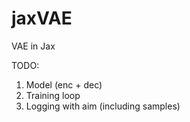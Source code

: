 # jaxVAE

VAE in Jax

TODO:

1. Model (enc + dec)
2. Training loop
3. Logging with aim (including samples)

